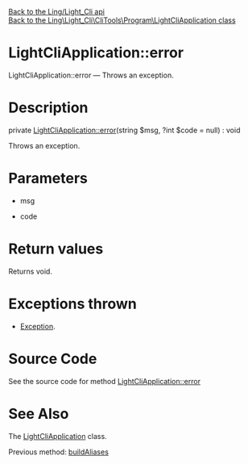 [Back to the Ling/Light_Cli api](https://github.com/lingtalfi/Light_Cli/blob/master/doc/api/Ling/Light_Cli.md)<br>
[Back to the Ling\Light_Cli\CliTools\Program\LightCliApplication class](https://github.com/lingtalfi/Light_Cli/blob/master/doc/api/Ling/Light_Cli/CliTools/Program/LightCliApplication.md)


LightCliApplication::error
================



LightCliApplication::error — Throws an exception.




Description
================


private [LightCliApplication::error](https://github.com/lingtalfi/Light_Cli/blob/master/doc/api/Ling/Light_Cli/CliTools/Program/LightCliApplication/error.md)(string $msg, ?int $code = null) : void




Throws an exception.




Parameters
================


- msg

    

- code

    


Return values
================

Returns void.


Exceptions thrown
================

- [Exception](http://php.net/manual/en/class.exception.php).&nbsp;







Source Code
===========
See the source code for method [LightCliApplication::error](https://github.com/lingtalfi/Light_Cli/blob/master/CliTools/Program/LightCliApplication.php#L256-L259)


See Also
================

The [LightCliApplication](https://github.com/lingtalfi/Light_Cli/blob/master/doc/api/Ling/Light_Cli/CliTools/Program/LightCliApplication.md) class.

Previous method: [buildAliases](https://github.com/lingtalfi/Light_Cli/blob/master/doc/api/Ling/Light_Cli/CliTools/Program/LightCliApplication/buildAliases.md)<br>


